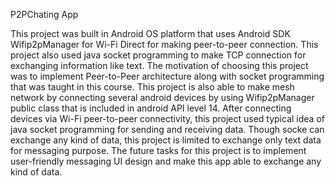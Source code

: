 P2PChating App

This project was built in Android OS platform that uses Android SDK Wifip2pManager for Wi-Fi Direct for making peer-to-peer connection. This project also used java socket programming to make TCP connection for exchanging information like text. The motivation of choosing this project was to implement Peer-to-Peer architecture along with socket programming that was taught in this course. This project is also able to make mesh network by connecting several android devices by using Wifip2pManager public class that is included in android API level 14. After connecting devices via Wi-Fi peer-to-peer connectivity, this project used typical idea of java socket programming for sending and receiving data. Though socke can exchange any kind of data, this project is limited to exchange only text data for messaging purpose. The future tasks for this project is to implement user-friendly messaging UI design and make this app able to exchange any kind of data.
